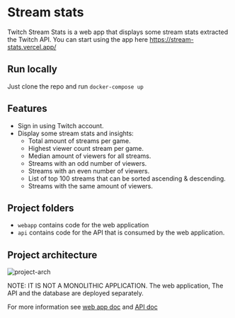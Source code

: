 # Stream stats

Twitch Stream Stats is a web app that displays some stream stats extracted the Twitch API. You can start using the app here https://stream-stats.vercel.app/

## Run locally

Just clone the repo and run `docker-compose up`

## Features

- Sign in using Twitch account.
- Display some stream stats and insights:
  - Total amount of streams per game.
  - Highest viewer count stream per game.
  - Median amount of viewers for all streams.
  - Streams with an odd number of viewers.
  - Streams with an even number of viewers.
  - List of top 100 streams that can be sorted ascending & descending.
  - Streams with the same amount of viewers.

## Project folders

- `webapp` contains code for the web application
- `api` contains code for the API that is consumed by the web application.

## Project architecture

![project-arch](https://github.com/rowenaravenclawwithextraclaws/twitch-stream-stats/blob/main/assets/project-arch.png)

NOTE: IT IS NOT A MONOLITHIC APPLICATION. The web application, The API and the database are deployed separately.

For more information see [web app doc](webapp/README.md) and [API doc](api/README.md)
